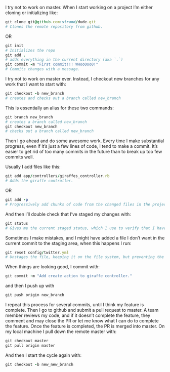 I try not to work on master. When I start working on a project I’m either cloning or initializing like:

``` ruby
git clone git@github.com:strand/dude.git
# Clones the remote repository from github.
```

OR

``` ruby
git init
# Initializes the repo
git add .
# adds everything in the current directory (aka `.`)
git commit -m "First commit!!! WHooOoo0!"
# Commits changes with a message.
```

I try not to work on master ever. Instead, I checkout new branches for any work that I want to start with:

``` ruby
git checkout -b new_branch
# creates and checks out a branch called new_branch
```

This is essentially an alias for these two commands:

``` ruby
git branch new_branch
# creates a branch called new_branch
git checkout new_branch
# checks out a branch called new_branch
```

Then I go ahead and do some awesome work. Every time I make substantial progress, even if it’s just a few lines of code, I tend to make a commit. It’s easier to get rid of too many commits in the future than to break up too few commits well.

Usually I add files like this:

``` ruby
git add app/controllers/giraffes_controller.rb
# Adds the giraffe controller.
```

OR

``` ruby
git add -p
# Progressively add chunks of code from the changed files in the project.
```

And then I’ll double check that I’ve staged my changes with:

``` ruby
git status
# Gives me the current staged status, which I use to verify that I have the files I want ready for committing.
```

Sometimes I make mistakes, and I might have added a file I don’t want in the current commit to the staging area, when this happens I run:

``` ruby
git reset config/twitter.yml
# Unstages the file, keeping it on the file system, but preventing the changes from being commited.
```

When things are looking good, I commit with:

``` ruby
git commit -m "Add create action to giraffe controller."
```

and then I push up with

``` ruby
git push origin new_branch
```

I repeat this process for several commits, until I think my feature is complete. Then I go to github and submit a pull request to master. A team member reviews my code, and if it doesn’t complete the feature, they comment and may close the PR or let me know what I can do to complete the feature. Once the feature is completed, the PR is merged into master. On my local machine I pull down the remote master with:

``` ruby
git checkout master
git pull origin master
```

And then I start the cycle again with:

``` ruby
git checkout -b new_new_branch
```
